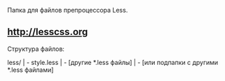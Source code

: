 Папка для файлов препроцессора Less.

http://lesscss.org
--

Структура файлов:

less/
| - style.less
| - [другие *.less файлы]
| - [или подпапки с другими *.less файлами]
